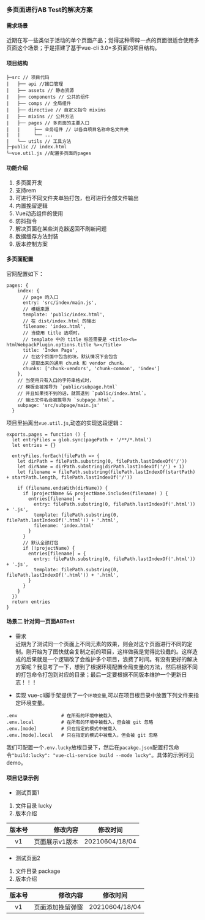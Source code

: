 ### 多页面进行AB Test的解决方案

#### 需求场景
近期在写一些类似于活动的单个页面产品；觉得这种零碎一点的页面很适合使用多页面这个场景；于是搭建了基于vue-cli 3.0+多页面的项目结构。

#### 项目结构

```
├─src // 项目代码
|   ├── api //接口管理
|   ├── assets // 静态资源     
|   ├── components // 公共的组件        
|   ├── comps // 全局组件
|   ├── directive // 自定义指令 mixins
|   ├── mixins // 公共方法
|   ├── pages // 多页面的主要入口
|   |     ├── 业务组件 // 以各自项目名称命名文件夹 
|   |     └── ...
|   └── utils // 工具方法
├─public // index.html
└─vue.util.js //配置多页面的pages
```

#### 功能介绍
1. 多页面开发
2. 支持rem
3. 可进行不同文件夹单独打包，也可进行全部文件输出
4. 内置挽留逻辑
5. Vue动态组件的使用
6. 防抖指令
7. 解决页面在某些浏览器返回不刷新问题
8. 数据缓存方法封装
9. 版本控制方案

#### 多页面配置

官网配置如下：
```
pages: {
    index: {
      // page 的入口
      entry: 'src/index/main.js',
      // 模板来源
      template: 'public/index.html',
      // 在 dist/index.html 的输出
      filename: 'index.html',
      // 当使用 title 选项时，
      // template 中的 title 标签需要是 <title><%= htmlWebpackPlugin.options.title %></title>
      title: 'Index Page',
      // 在这个页面中包含的块，默认情况下会包含
      // 提取出来的通用 chunk 和 vendor chunk。
      chunks: ['chunk-vendors', 'chunk-common', 'index']
    },
    // 当使用只有入口的字符串格式时，
    // 模板会被推导为 `public/subpage.html`
    // 并且如果找不到的话，就回退到 `public/index.html`。
    // 输出文件名会被推导为 `subpage.html`。
    subpage: 'src/subpage/main.js'
  }
```
项目里抽离出`vue.util.js`,动态的实现这段逻辑：

```
exports.pages = function () {
  let entryFiles = glob.sync(pagePath + '/**/*.html')
  let entries = {}

  entryFiles.forEach(filePath => {
    let dirPath = filePath.substring(0, filePath.lastIndexOf('/'))
    let dirName = dirPath.substring(dirPath.lastIndexOf('/') + 1)
    let filename = filePath.substring(filePath.lastIndexOf(startPath) + startPath.length, filePath.lastIndexOf('/'))

    if (filename.endsWith(dirName)) {
      if (projectName && projectName.includes(filename) ) {
        entries[filename] = {
          entry: filePath.substring(0, filePath.lastIndexOf('.html')) + '.js',
          template: filePath.substring(0, filePath.lastIndexOf('.html')) + '.html',
          filename: 'index.html'
        }
      }
      // 默认全部打包
      if (!projectName) {
        entries[filename] = {
          entry: filePath.substring(0, filePath.lastIndexOf('.html')) + '.js',
          template: filePath.substring(0, filePath.lastIndexOf('.html')) + '.html',
        }
      }
    }
  })
  return entries
}
```
#### 场景二 针对同一页面ABTest
- 需求 
<br/>近期为了测试同一个页面上不同元素的效果，则会对这个页面进行不同的定制。刚开始为了图快就会复制之前的项目，这样做我是觉得比较蠢的。这样造成的后果就是一个逻辑改了会维护多个项目，浪费了时间。有没有更好的解决方案呢？我思考了一下，想到了根据环境配置全局变量的方法，然后根据不同的打包命令打包到对应的目录；最后一定要根据不同版本维护一个更新日志！！！

- 实现
vue-cli脚手架提供了一个`环境变量`,可以在项目根目录中放置下列文件来指定环境变量。
```
.env                # 在所有的环境中被载入
.env.local          # 在所有的环境中被载入，但会被 git 忽略
.env.[mode]         # 只在指定的模式中被载入
.env.[mode].local   # 只在指定的模式中被载入，但会被 git 忽略
```
我们可配置一个`.env.lucky`放根目录下，然后在`pacakge.json`配置打包命令`"build:lucky": "vue-cli-service build --mode lucky"`。具体的示例可见demo。

#### 项目记录示例
- 测试页面1
1. 文件目录 lucky 
2. 版本介绍

| 版本号 | 修改内容 | 修改时间 |
| :-----: | ----: | :----: |
| v1 | 页面展示v1版本 | 20210604/18/04 |

- 测试页面2
1. 文件目录 package 
2. 版本介绍

| 版本号 | 修改内容 | 修改时间 |
| :-----: | ----: | :----: |
| v1 | 页面添加挽留弹窗 | 20210604/18/04 |
